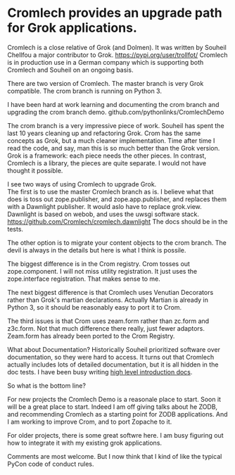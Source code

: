 Cromlech provides an upgrade path for Grok applications. 
=======================

Cromlech is a close relative of Grok (and Dolmen).
It was written by Souheil Chellfou a major contributor to Grok.
https://pypi.org/user/trollfot/ Cromlech is in production use in a
German company which is supporting both Cromlech and Souheil
on an ongoing basis.

There are two version of Cromlech. The master branch is very Grok compatible.
The crom branch is running on Python 3.

I have been hard at work learning and documenting the crom branch and upgrading
the crom branch demo.  github.com/pythonlinks/CromlechDemo

The crom branch is a very impressive piece of work.  Souheil has spent the
last 10 years cleaning up and refactoring
Grok. Crom has the same concepts as Grok, but a
much cleaner implementation. Time after time I read the code, and
say, man this is so much better than the Grok version.
Grok is a framework: each piece needs
the other pieces.  In contrast,  Cromlech is a library,
the pieces are quite separate. I would not have thought it possible.

I see two  ways of using Cromlech to
upgrade Grok.  
The first  is to use the master Cromlech
branch as is. I believe what that does is toss out zope.publisher, and
zope.app.publisher, and replaces them with a Dawnlight publisher.
It would aslo have to replace grok.view. 
Dawnlight is based on webob, and uses the uwsgi software stack.
https://github.com/Cromlech/cromlech.dawnlight
The docs should be in the tests.  

The other option is to migrate your content objects to the crom branch. 
The devil is always in the details but here is what I think is possile.

The biggest difference is in the Crom registry.  Crom tosses out
zope.component. I will not miss utility registration.  It just uses
the zope.interface registration.  That makes sense to me. 

The next
biggest difference is that Cromlech uses Venutian Decorators rather than
Grok's martian declarations.  Actually Martian is already in Python 3,
so it should be reasonably easy to port it to Crom. 

The third issues is that Crom uses zeam.form rather than zc.form and
z3c.form.  Not that much difference there really, just fewer adaptors.
Zeam.form has already been ported to the Crom Registry.

What about Documentation?
Historically
Souheil prioritized software over documentation, so they were hard to access.
It turns out that Cromlech actually includes lots of detailed
documentation, but
it is all hidden in the doc tests.
I have been busy writing [high level introduction docs](./).

So what is the bottom line?

For new projects the Cromlech Demo is a reasonale place to start.
Soon it will be a great place to start. 
Indeed I am
off giving talks about he ZODB, and recommending Cromlech as a starting point
for ZODB applications.  And I am working to improve Crom,
and to port Zopache to it.

For older projects, there is some great softwre here.  I am
busy figuring out how to integrate it with my existing grok
applications.

Comments are most welcome.
But I now think that I kind of like
the typical PyCon code of conduct rules.  










